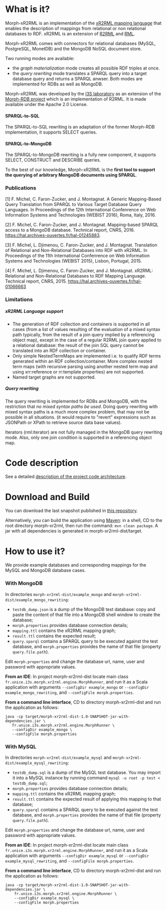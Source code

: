 # What is it?
Morph-xR2RML is an implementation of the [xR2RML mapping language](https://hal.archives-ouvertes.fr/hal-01141686) that enables the description of mappings from relational or non relational databases to RDF. xR2RML is an extension of [R2RML](http://www.w3.org/TR/r2rml/) and [RML](http://semweb.mmlab.be/rml/spec.html).

Morph-xR2RML comes with connectors for relational databases (MySQL, PostgreSQL, MonetDB) and the MongoDB NoSQL document store.

Two running modes are available:
- the *graph materialization* mode creates all possible RDF triples at once.
- the *query rewriting* mode translates a SPARQL query into a target database query and returns a SPARQL anwser.
Both modes are implemented for RDBs as well as MongoDB.

Morph-xR2RML was developed by the [I3S laboratory](http://www.i3s.unice.fr/) as an extension of the [Morph-RDB project](https://github.com/oeg-upm/morph-rdb) which is an implementation of R2RML. It is made available under the Apache 2.0 License.

#### SPARQL-to-SQL
The SPARQL-to-SQL rewriting is an adaptation of the former Morph-RDB implementation, it supports SELECT queries.

#### SPARQL-to-MongoDB
The SPARQL-to-MongoDB rewriting is a fully new component, it supports SELECT, CONSTRUCT and DESCRIBE queries.

To the best of our knowledge, Morph-xR2RML is the **first tool to support the querying of arbitrary MongoDB documents using SPARQL**.


### Publications
[1] F. Michel, C. Faron-Zucker, and J. Montagnat. A Generic Mapping-Based Query Translation from SPARQL to Various Target Database Query Languages.
In Proceedings of the 12th International Confenrence on Web Information Systems and Technologies (WEBIST 2016), Roma, Italy, 2016.

[2] F. Michel, C. Faron-Zucker, and J. Montagnat. Mapping-based SPARQL access to a MongoDB database. Technical report, CNRS, 2016. 
https://hal.archives-ouvertes.fr/hal-01245883.

[3] F. Michel, L. Djimenou, C. Faron-Zucker, and J. Montagnat. Translation of Relational and Non-Relational Databases into RDF with xR2RML.
In Proceedings of the 11th International Confenrence on Web Information Systems and Technologies (WEBIST 2015), Lisbon, Portugal, 2015.

[4] F. Michel, L. Djimenou, C. Faron-Zucker, and J. Montagnat. xR2RML: Relational and Non-Relational Databases to RDF Mapping Language.
Technical report, CNRS, 2015. https://hal.archives-ouvertes.fr/hal-01066663

### Limitations

##### xR2RML Language support
- The generation of RDF collection and containers is supported in all cases (from a list of values resulting of the evaluation of a mixed syntax path typically, from the result of a join query implied by a referencing object map), except in the case of a regular R2RML join query applied to a relational database: the result of the join SQL query cannot be translated into an RDF collection or container.
- Only simple NestedTermMaps are implemented i.e. to qualify RDF terms generated within an RDF collection/container.
More complex nested term maps (with recursive parsing using another nested term map and using xrr:reference or rr:template properties) are not supported.
- Named target graphs are not supported.

##### Query rewriting 
The query rewriting is implemented for RDBs and MongoDB, with the restriction that _no mixed syntax paths be used_.
Doing query rewriting with mixed syntax paths is a much more complex problem, that may not be possible in all situations.
(it would require to "revert" expressions such as JSONPath or XPath to retrieve source data base values).

Iterators (rml:iterator) are not fully managed in the MongoDB query rewriting mode. Also, only one join condition is supported in a referencing object map.


# Code description

See a detailed [description of the project code architecture](README_code_architecture.md).


# Download and Build

You can download the last snapshot published in [this repository](https://www.dropbox.com/sh/1xcnvpc7pv6um2i/AAAGpp6oKyZ8pKMxsb6Fgmgja/snapshot/fr/unice/i3s/morph-xr2rml-dist?dl=0).

Alternatively, you can build the application using [Maven](http://maven.apache.org/): in a shell, CD to the root directory morph-xr2rml, then run the command: ```mvn clean package```.
A jar with all dependencies is generated in morph-xr2rml-dist/target.


# How to use it?
We provide example databases and corresponding mappings for the MySQL and MongoDB database cases.

### With MongoDB

In directories `morph-xr2rml-dist/example_mongo` and `morph-xr2rml-dist/example_mongo_rewriting`:
- `testdb_dump.json` is a dump of the MongoDB test database: copy and paste the content of that file into a MongoDB shell window to create the database;
- `morph.properties` provides database connection details;
- `mapping.ttl` contains the xR2RML mapping graph;
- `result.ttl` contains the expected result;
- `query.sparql` contains a SPARQL query to be executed against the test database, and `morph.properties` provides the name of that file (property `query.file.path`).

Edit `morph.properties` and change the database url, name, user and password with appropriate values.

**From an IDE**: In project morph-xr2rml-dist locate main class `fr.unice.i3s.morph.xr2rml.engine.MorphRunner`, and run it as a Scala application with arguments `--configDir example_mongo` or `--configDir example_mongo_rewriting`, and `--configFile morph.properties`.

**From a command line interface**, CD to directory morph-xr2rml-dist and run the application as follows:
```
java -cp target/morph-xr2rml-dist-1.0-SNAPSHOT-jar-with-dependencies.jar \
   fr.unice.i3s.morph.xr2rml.engine.MorphRunner \
   --configDir example_mongo \
   --configFile morph.properties
```

### With MySQL

In directories `morph-xr2rml-dist/example_mysql` and `morph-xr2rml-dist/example_mysql_rewriting`:
- `testdb_dump.sql` is a dump of the MySQL test database. You may import it into a MySQL instance by running command `mysql -u root -p test < testdb_dump.sql`;
- `morph.properties` provides database connection details;
- `mapping.ttl` contains the xR2RML mapping graph;
- `result.ttl` contains the expected result of applying this mapping to that database;
- `query.sparql` contains a SPARQL query to be executed against the test database, and `morph.properties` provides the name of that file (property `query.file.path`).

Edit `morph.properties` and change the database url, name, user and password with appropriate values.

**From an IDE**: In project morph-xr2rml-dist locate main class `fr.unice.i3s.morph.xr2rml.engine.MorphRunner`, and run it as a Scala application with arguments `--configDir example_mysql` or `--configDir example_mysql_rewriting`, and `--configFile morph.properties`.

**From a command line interface**, CD to directory morph-xr2rml-dist and run the application as follows:
```
java -cp target/morph-xr2rml-dist-1.0-SNAPSHOT-jar-with-dependencies.jar \
    fr.unice.i3s.morph.xr2rml.engine.MorphRunner \
    --configDir example_mysql \
    --configFile morph.properties
```
